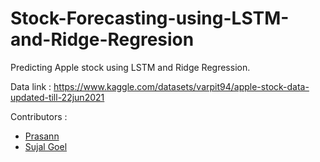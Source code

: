 # Stock-Forecasting-using-LSTM-and-Ridge-Regresion
Predicting Apple stock using LSTM and Ridge Regression.

Data link : https://www.kaggle.com/datasets/varpit94/apple-stock-data-updated-till-22jun2021 

Contributors :
- [Prasann](https://github.com/Prasann2004)
- [Sujal Goel](https://github.com/Sujal471)
